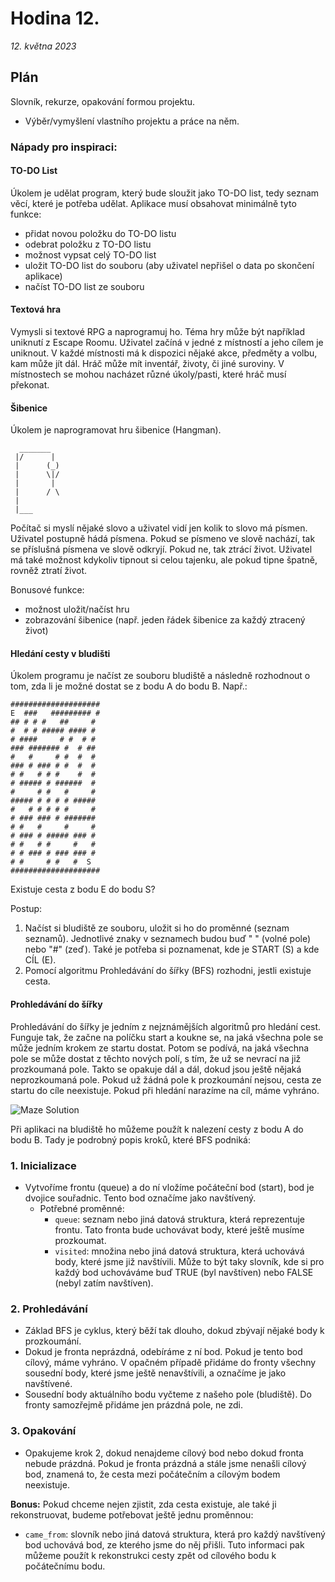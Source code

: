 # Hodina 12.
_12. května 2023_

## Plán

Slovník, rekurze, opakování formou projektu.
- Výběr/vymyšlení vlastního projektu a práce na něm.


### Nápady pro inspiraci:

#### TO-DO List

Úkolem je udělat program, který bude sloužit jako TO-DO list, tedy seznam věcí, které je potřeba udělat.
Aplikace musí obsahovat minimálně tyto funkce:
- přidat novou položku do TO-DO listu
- odebrat položku z TO-DO listu
- možnost vypsat celý TO-DO list
- uložit TO-DO list do souboru (aby uživatel nepřišel o data po skončení aplikace)
- načíst TO-DO list ze souboru


#### Textová hra

Vymysli si textové RPG a naprogramuj ho. Téma hry může být například uniknutí z Escape Roomu. Uživatel začíná v jedné z místností a jeho cílem je uniknout.
V každé místnosti má k dispozici nějaké akce, předměty a volbu, kam může jít dál. Hráč může mít inventář, životy, či jiné suroviny.
V místnostech se mohou nacházet různé úkoly/pasti, které hráč musí překonat.


#### Šibenice

Úkolem je naprogramovat hru šibenice (Hangman).

      _______
     |/      |
     |      (_)
     |      \|/
     |       |
     |      / \
     |
     |___

Počítač si myslí nějaké slovo a uživatel vidí jen kolik to slovo má písmen. Uživatel postupně hádá písmena. Pokud se písmeno ve slově nachází,
tak se příslušná písmena ve slově odkryjí. Pokud ne, tak ztrácí život. Uživatel má také možnost kdykoliv tipnout si celou tajenku, ale pokud tipne špatně, rovněž ztratí život.

Bonusové funkce:
- možnost uložit/načíst hru
- zobrazování šibenice (např. jeden řádek šibenice za každý ztracený život)


#### Hledání cesty v bludišti

Úkolem programu je načíst ze souboru bludiště a následně rozhodnout o tom, zda li je možné dostat se z bodu A do bodu B.
Např.:
```text
####################
E  ###   ######### #
## # # #   ##     #
#  # # ##### #### #
# ####     # #  # #
### ####### #  # ##
#   #     # #  #  #
### # ### # #  #  #
# #   # # #    #  #
# ##### # ######  #
#     # #   #     #
##### # # # # #####
#   # # # # #     #
# ### ### # #######
# #   #     #     #
# ### # ##### ### #
# #   # #     #   #
# # ### # ### ### #
# #     # #   #  S
####################
```
Existuje cesta z bodu E do bodu S?

Postup:
1. Načíst si bludiště ze souboru, uložit si ho do proměnné (seznam seznamů). Jednotlivé znaky v seznamech budou buď " " (volné pole) nebo "#" (zeď). Také je potřeba si poznamenat, kde je START (S) a kde CÍL (E).
2. Pomocí algoritmu Prohledávání do šířky (BFS) rozhodni, jestli existuje cesta.

#### Prohledávání do šířky

Prohledávání do šířky je jedním z nejznámějších algoritmů pro hledání cest. Funguje tak, že začne na políčku start a koukne se, na jaká všechna pole se může jedním krokem ze startu dostat. Potom se podívá, na jaká všechna pole se může dostat z těchto nových polí, s tím, že už se nevrací na již prozkoumaná pole. Takto se opakuje dál a dál, dokud jsou ještě nějaká neprozkoumaná pole.
Pokud už žádná pole k prozkoumání nejsou, cesta ze startu do cíle neexistuje. Pokud při hledání narazíme na cíl, máme vyhráno.

![Maze Solution](maze.gif)


Při aplikaci na bludiště ho můžeme použít k nalezení cesty z bodu A do bodu B. Tady je podrobný popis kroků, které BFS podniká:

### 1. Inicializace
- Vytvoříme frontu (queue) a do ní vložíme počáteční bod (start), bod je dvojice souřadnic. Tento bod označíme jako navštívený.
  - Potřebné proměnné:
    - `queue`: seznam nebo jiná datová struktura, která reprezentuje frontu. Tato fronta bude uchovávat body, které ještě musíme prozkoumat.
    - `visited`: množina nebo jiná datová struktura, která uchovává body, které jsme již navštívili. Může to být taky slovník, kde si pro každý bod uchováváme buď TRUE (byl navštíven) nebo FALSE (nebyl zatím navštíven).

### 2. Prohledávání
- Základ BFS je cyklus, který běží tak dlouho, dokud zbývají nějaké body k prozkoumání.
- Dokud je fronta neprázdná, odebíráme z ní bod. Pokud je tento bod cílový, máme vyhráno. V opačném případě přidáme do fronty všechny sousední body, které jsme ještě nenavštívili, a označíme je jako navštívené.
- Sousední body aktuálního bodu vyčteme z našeho pole (bludiště). Do fronty samozřejmě přidáme jen prázdná pole, ne zdi.

### 3. Opakování
- Opakujeme krok 2, dokud nenajdeme cílový bod nebo dokud fronta nebude prázdná. Pokud je fronta prázdná a stále jsme nenašli cílový bod, znamená to, že cesta mezi počátečním a cílovým bodem neexistuje.


**Bonus:**
Pokud chceme nejen zjistit, zda cesta existuje, ale také ji rekonstruovat, budeme potřebovat ještě jednu proměnnou:
- `came_from`: slovník nebo jiná datová struktura, která pro každý navštívený bod uchovává bod, ze kterého jsme do něj přišli. Tuto informaci pak můžeme použít k rekonstrukci cesty zpět od cílového bodu k počátečnímu bodu.
